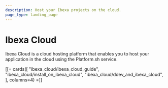 ```yaml
---
description: Host your Ibexa projects on the cloud.
page_type: landing_page
---
```


# Ibexa Cloud

Ibexa Cloud is a cloud hosting platform that enables you to host your application in the cloud using the Platform.sh service.

[[= cards([
"ibexa_cloud/ibexa_cloud_guide",
"ibexa_cloud/install_on_ibexa_cloud",
"ibexa_cloud/ddev_and_ibexa_cloud",
], columns=4) =]]
